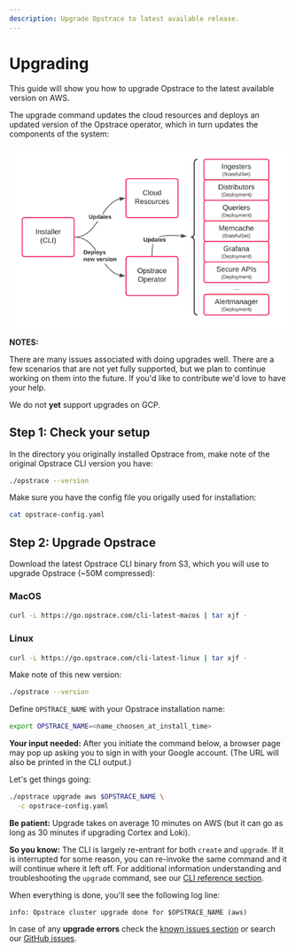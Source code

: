 ```yaml
---
description: Upgrade Opstrace to latest available release.
---
```


# Upgrading

This guide will show you how to upgrade Opstrace to the latest available version on AWS.

The upgrade command updates the cloud resources and deploys an updated version of the Opstrace operator, which in turn updates the components of the system:

![upgrade overview diagram](../../assets/opstrace-upgrades-flow.png)

**NOTES:**

There are many issues associated with doing upgrades well.
There are a few scenarios that are not yet fully supported, but we plan to continue working on them into the future.
If you'd like to contribute we'd love to have your help.

We do not **yet** support upgrades on GCP.

## Step 1: Check your setup

In the directory you originally installed Opstrace from, make note of the original Opstrace CLI version you have:

```bash
./opstrace --version
```

Make sure you have the config file you origally used for installation:

```bash
cat opstrace-config.yaml
```

## Step 2: Upgrade Opstrace

Download the latest Opstrace CLI binary from S3, which you will use to upgrade Opstrace (~50M compressed):

<!--tabs-->

### MacOS

```bash
curl -L https://go.opstrace.com/cli-latest-macos | tar xjf -
```

### Linux

```bash
curl -L https://go.opstrace.com/cli-latest-linux | tar xjf -
```

<!-- /tabs -->

Make note of this new version:

```bash
./opstrace --version
```

Define `OPSTRACE_NAME` with your Opstrace installation name:

<!--export-to-input-->

```bash
export OPSTRACE_NAME=<name_choosen_at_install_time>
```
<!--/export-to-input-->

**Your input needed:** After you initiate the command below, a browser page may pop up asking you to sign in with your Google account.
(The URL will also be printed in the CLI output.)

Let's get things going:

```bash
./opstrace upgrade aws $OPSTRACE_NAME \
  -c opstrace-config.yaml
```

**Be patient:** Upgrade takes on average 10 minutes on AWS (but it can go as long as 30 minutes if upgrading Cortex and Loki).

**So you know:** The CLI is largely re-entrant for both `create` and `upgrade`. If it is interrupted for some reason, you can re-invoke the same command and it will continue where it left off.
For additional information understanding and troubleshooting the `upgrade` command, see our [CLI reference section](../../references/cli.md#upgrade).

When everything is done, you'll see the following log line:

```text
info: Opstrace cluster upgrade done for $OPSTRACE_NAME (aws)
```

In case of any **upgrade errors** check the [known issues section](troubleshooting.md#known-issues) or search our [GitHub issues](https://github.com/opstrace/opstrace/issues).
